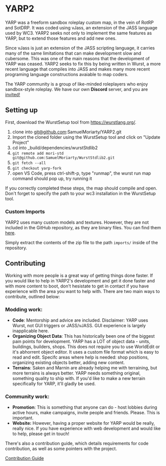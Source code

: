 # YARP2

YARP was a freeform sandbox roleplay custom map, in the vein of RotRP and SotDRP. It was coded using vJass, an extension of the JASS language used by WC3. YARP2 seeks not only to implement the same features as YARP, but to extend those features and add new ones.

Since vJass is just an extension of the JASS scripting language, it carries many of the same limitations that can make development slow and cubersome. This was one of the main reasons that the development of YARP was ceased. YARP2 seeks to fix this by being written in Wurst, a more recent language that compiles into JASS and makes many more recent programing language constructions avaiable to map coders.

The YARP community is a group of like-minded roleplayers who enjoy sandbox-style roleplay. We have our own **Discord** server, and you are [invited!](https://discord.gg/TYRKMNf "Discord Invitation")


## Setting up

First, download the WurstSetup tool from https://wurstlang.org/.

1. clone into git@github.com:SamuelMoriarty/YARP2.git
2. Import the cloned folder using the WurstSetup tool and click on "Update Project"
3. cd into _build/dependencies/wurstStdlib2
4. `git remote add mori-std git@github.com:SamuelMoriarty/WurstStdlib2.git`
5. `git fetch --all`
6. `git checkout yarp-fork`
7. open VS Code, press ctrl-shift-p, type "runmap", the wurst run map command should pop up, try running it

If you correctly completed these steps, the map should compile and open. Don't forget to specify the path to your wc3 installation in the WurstSetup tool.

### Custom Imports
YARP2 uses many custom models and textures. However, they are not included in the GitHub repository, as they are binary files. You can find them [here](https://drive.google.com/uc?export=download&id=1ftuvctVGbd7WEi-hdM5rPlOed0qWFsfU "Yarp Resources").

Simply extract the contents of the zip file to the path `imports/` inside of the repository.

## Contributing

Working with more people is a great way of getting things done faster. If you would like to help in YARP2's development and get it done faster and with more content to boot, don't hesistate to get in contact if you have experience with the area you want to help with. There are two main ways to contribute, outlined below:

### Modding work:
* **Code**: Mentorship and advice are included. Disclaimer: YARP uses Wurst, not GUI triggers or JASS/vJASS. GUI experience is largely inapplicable here.
* **Organizing Object Data**: This has historically been one of the biggest pain points for development. YARP has a LOT of object data - units, buildings, builders, shops. This does not require you to use WorldEdit or it's abhorrent object editor. It uses a custom file format which is easy to read and edit. Specifc areas where help is needed: shop positions, organizing existing objects better, adding new content.
* **Terrains**: Saken and Marnin are already helping me with terraining, but more terrains is always better. YARP needs something original, something quality to ship with. If you'd like to make a new terrain specifically for YARP, it'll gladly be used.

### Community work:
* **Promotion**: This is something that anyone can do - host lobbies during active hours, make campaigns, invite people and friends. Please. This is important.
* **Website:** However, having a proper website for YARP would be really, really nice. If you have experience with web development and would like to help, please get in touch!

There's also a contribution guide, which details requirements for code contribution, as well as some pointers with the project.

[Contribution Guide](CONTRIBUTING.md)